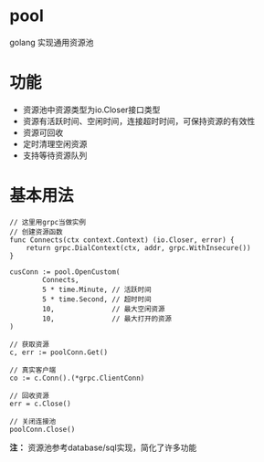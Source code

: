 # pool
golang 实现通用资源池

# 功能
+ 资源池中资源类型为io.Closer接口类型
+ 资源有活跃时间、空闲时间，连接超时时间，可保持资源的有效性
+ 资源可回收
+ 定时清理空闲资源
+ 支持等待资源队列

# 基本用法
``` goalng
// 这里用grpc当做实例
// 创建资源函数
func Connects(ctx context.Context) (io.Closer, error) {
	return grpc.DialContext(ctx, addr, grpc.WithInsecure())
}

cusConn := pool.OpenCustom(
        Connects,
        5 * time.Minute, // 活跃时间
        5 * time.Second, // 超时时间
        10,              // 最大空闲资源
        10,              // 最大打开的资源
)

// 获取资源
c, err := poolConn.Get()

// 真实客户端
co := c.Conn().(*grpc.ClientConn)

// 回收资源
err = c.Close()

// 关闭连接池
poolConn.Close()
```

**注：**
资源池参考database/sql实现，简化了许多功能
